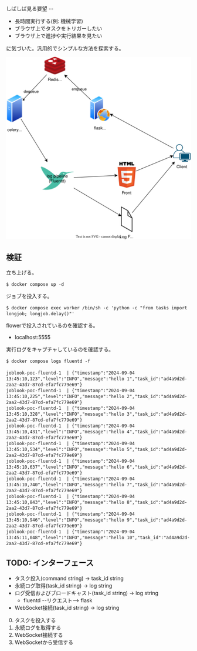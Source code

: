しばしば見る要望 --

- 長時間実行する(例: 機械学習)
- ブラウザ上でタスクをトリガーしたい
- ブラウザ上で進捗や実行結果を見たい

に気づいた。汎用的でシンプルな方法を探索する。

![images](./system.drawio.svg)

## 検証

立ち上げる。
```shell
$ docker compose up -d
```

ジョブを投入する。
```shell
$ docker compose exec worker /bin/sh -c 'python -c "from tasks import longjob; longjob.delay()"'
```

flowerで投入されているのを確認する。

- localhost:5555

実行ログをキャプチャしているのを確認する。
```shell
$ docker compose logs fluentd -f

joblook-poc-fluentd-1  | {"timestamp":"2024-09-04 13:45:10,123","level":"INFO","message":"hello 1","task_id":"ad4a9d2d-2aa2-43d7-87cd-efa7fc779e69"}
joblook-poc-fluentd-1  | {"timestamp":"2024-09-04 13:45:10,225","level":"INFO","message":"hello 2","task_id":"ad4a9d2d-2aa2-43d7-87cd-efa7fc779e69"}
joblook-poc-fluentd-1  | {"timestamp":"2024-09-04 13:45:10,328","level":"INFO","message":"hello 3","task_id":"ad4a9d2d-2aa2-43d7-87cd-efa7fc779e69"}
joblook-poc-fluentd-1  | {"timestamp":"2024-09-04 13:45:10,431","level":"INFO","message":"hello 4","task_id":"ad4a9d2d-2aa2-43d7-87cd-efa7fc779e69"}
joblook-poc-fluentd-1  | {"timestamp":"2024-09-04 13:45:10,534","level":"INFO","message":"hello 5","task_id":"ad4a9d2d-2aa2-43d7-87cd-efa7fc779e69"}
joblook-poc-fluentd-1  | {"timestamp":"2024-09-04 13:45:10,637","level":"INFO","message":"hello 6","task_id":"ad4a9d2d-2aa2-43d7-87cd-efa7fc779e69"}
joblook-poc-fluentd-1  | {"timestamp":"2024-09-04 13:45:10,740","level":"INFO","message":"hello 7","task_id":"ad4a9d2d-2aa2-43d7-87cd-efa7fc779e69"}
joblook-poc-fluentd-1  | {"timestamp":"2024-09-04 13:45:10,843","level":"INFO","message":"hello 8","task_id":"ad4a9d2d-2aa2-43d7-87cd-efa7fc779e69"}
joblook-poc-fluentd-1  | {"timestamp":"2024-09-04 13:45:10,946","level":"INFO","message":"hello 9","task_id":"ad4a9d2d-2aa2-43d7-87cd-efa7fc779e69"}
joblook-poc-fluentd-1  | {"timestamp":"2024-09-04 13:45:11,048","level":"INFO","message":"hello 10","task_id":"ad4a9d2d-2aa2-43d7-87cd-efa7fc779e69"}
```

## TODO: インターフェース

- タスク投入(command string) -> task_id string
- 永続ログ取得(task_id string) -> log string
- ログ受信およびブロードキャスト(task_id string) -> log string
  - fluentd --リクエスト--> flask
- WebSocket接続(task_id string) -> log string

0. タスクを投入する
0. 永続ログを取得する
0. WebSocket接続する
0. WebSocketから受信する
